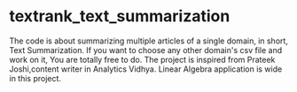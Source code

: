 # textrank_text_summarization
The code is about summarizing multiple articles of a single domain, in short, Text Summarization.
If you want to choose any other domain's csv file and work on it, You are totally free to do.
The project is inspired from Prateek Joshi,content writer in Analytics Vidhya.
Linear Algebra application is wide in this project.
